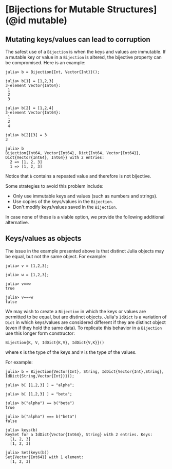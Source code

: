 # [Bijections for Mutable Structures](@id mutable)

## Mutating keys/values can lead to corruption

The safest use of a `Bijection` is when the keys and values  are immutable.
If a mutable key or value in a `Bijection` is altered, the bijective property
can be compromised. Here is an example:
```
julia> b = Bijection{Int, Vector{Int}}();

julia> b[1] = [1,2,3]
3-element Vector{Int64}:
 1
 2
 3

julia> b[2] = [1,2,4]
3-element Vector{Int64}:
 1
 2
 4

julia> b[2][3] = 3
3

julia> b
Bijection{Int64, Vector{Int64}, Dict{Int64, Vector{Int64}}, Dict{Vector{Int64}, Int64}} with 2 entries:
  2 => [1, 2, 3]
  1 => [1, 2, 3]
```
Notice that `b` contains a repeated value and therefore is not bijective.

Some strategies to avoid this problem include:
* Only use immutable keys and values (such as numbers and strings).
* Use copies of the keys/values in the `Bijection`.
* Don't modify keys/values saved in the `Bijection`.

In case none of these is a viable option, we provide the following additional alternative.



## Keys/values as objects

The issue in the example presented above is that distinct Julia objects may be equal, but not the same object. For example:
```
julia> v = [1,2,3];

julia> w = [1,2,3];

julia> v==w
true

julia> v===w
false
```

We may wish to create a `Bijection` in which the keys or values are permitted to be equal, but are distinct objects. Julia's `IdDict` is a variation of `Dict` in which keys/values are considered different if they are distinct object (even if they hold the same data). To replicate this behavior in a `Bijection` use this longer form constructor:
```
Bijection{K, V, IdDict{K,V}, IdDict{V,K}}()
```
where `K` is the type of the keys and `V` is the type of the values.

For example:
```
julia> b = Bijection{Vector{Int}, String, IdDict{Vector{Int},String}, IdDict{String,Vector{Int}}}();

julia> b[ [1,2,3] ] = "alpha";

julia> b[ [1,2,3] ] = "beta";

julia> b("alpha") == b("beta")
true

julia> b("alpha") === b("beta")
false

julia> keys(b)
KeySet for a IdDict{Vector{Int64}, String} with 2 entries. Keys:
  [1, 2, 3]
  [1, 2, 3]

julia> Set(keys(b))
Set{Vector{Int64}} with 1 element:
  [1, 2, 3]
```
